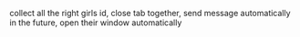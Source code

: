 collect all the right girls id, close tab together, send message automatically in the future, open their window automatically
